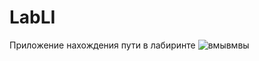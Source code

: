# LabLI
Приложение нахождения пути в лабиринте
![вмывмвы](https://user-images.githubusercontent.com/91150975/135768710-3cff8c5f-5317-4a99-bb2d-943b3a2b471f.jpg)
